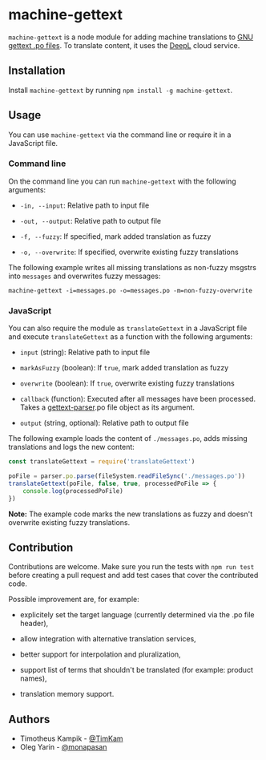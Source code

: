 # machine-gettext
``machine-gettext`` is a node module for adding machine translations to [GNU gettext .po files](https://www.gnu.org/software/gettext/manual/html_node/PO-Files.html).
To translate content, it uses the [DeepL](https://www.deepl.com/translator) cloud service.

## Installation
Install ``machine-gettext`` by running ``npm install -g machine-gettext``.

## Usage
You can use ``machine-gettext`` via the command line or require it in a JavaScript file.

### Command line
On the command line you can run ``machine-gettext`` with the following arguments:

* ``-in, --input``: Relative path to input file

* ``-out, --output``: Relative path to output file

* ``-f, --fuzzy``: If specified, mark added translation as fuzzy

* ``-o, --overwrite``: If specified, overwrite existing fuzzy translations

The following example writes all missing translations as non-fuzzy msgstrs into ``messages`` and overwrites fuzzy messages:

```
machine-gettext -i=messages.po -o=messages.po -m=non-fuzzy-overwrite
```

### JavaScript
You can also require the module as ``translateGettext`` in a JavaScript file and execute ``translateGettext`` as a function with the following arguments:

* ``input`` (string): Relative path to input file

* ``markAsFuzzy`` (boolean): If ``true``, mark added translation as fuzzy

* ``overwrite`` (boolean): If ``true``, overwrite existing fuzzy translations

* ``callback`` (function): Executed after all messages have been processed. Takes a [gettext-parser](https://github.com/smhg/gettext-parser).po file object as its argument.

* ``output`` (string, optional): Relative path to output file 

The following example loads the content of ``./messages.po``, adds missing translations and logs the new content:

```JavaScript
const translateGettext = require('translateGettext')

poFile = parser.po.parse(fileSystem.readFileSync('./messages.po'))
translateGettext(poFile, false, true, processedPoFile => {
    console.log(processedPoFile)
})
```

**Note:** The example code marks the new translations as fuzzy and doesn't overwrite existing fuzzy translations.

## Contribution
Contributions are welcome.
Make sure you run the tests with ``npm run test`` before creating a pull request and add test cases that cover the contributed code.

Possible improvement are, for example:

* explicitely set the target language (currently determined via the .po file header),

* allow integration with alternative translation services,

* better support for interpolation and pluralization,

* support list of terms that shouldn't be translated (for example: product names),

* translation memory support.

## Authors

* Timotheus Kampik - [@TimKam](https://github.com/TimKam)
* Oleg Yarin - [@monapasan](https://github.com/monapasan)

